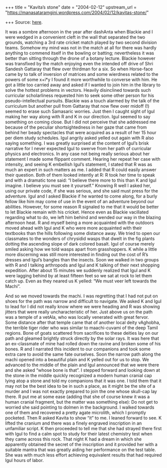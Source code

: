 +++
title = "Kavita’s stone"
date = "2004-02-12"
upstream_url = "https://manasataramgini.wordpress.com/2004/02/12/kavitas-stone/"

+++
Source: [here](https://manasataramgini.wordpress.com/2004/02/12/kavitas-stone/).

It was a sombre afternoon in the year after dashAnta when Blackie and I
were wedged in a convenient cleft in the wall that separated the two
grounds, watching a 3rd rate cricket match played by two second division
teams. Somehow my mind was not in the match at all for there was hardly
anything to commend itself in the bowling or batting; nevertheless it
was better than sitting through the drone of a botany lecture. Blackie
however was transfixed by the match enjoying even the intended off drive
of Shri Sandesh Gattaray that flew over thirdman for a six. So when
Horse-face came by to talk of inversion of matrices and some wierdness
related to the powers of some x+i\*y I found it more worthwhile to
converse with him. He got a little too carried away and asked if I
wanted to join him in the library to solve the hottest problems in
vectors. Heavily disinclined towards such curricular scholarliness
requested him to seek some other person for his pseudo-intellectual
pursuits. Blackie was a touch alarmed by the talk of the curriculum but
another pull from Gattaray that now flew over midoff (!) seemed to erase
such Samasaric worries. Just then I caught sight of Igul making her way
along with R and K in our direction. Igul seemed to say something on
coming close. But I did not perceive that she addressed me because of
the peculiar shortsightedness in her gaze that came from behind her
beady spectacles that were acquired as a result of her 15 hour per diem
study schedules. Igul angrily asked yelled out again with R also saying
something. I was greatly surprised at the content of Igul’s brisk
narrative for I never expected Igul to swerve from her path of
curricular physics and electronics. In any case not being really serious
about her statement I made some flippant comment. Hearing her repeat her
case with intensity, and seeing K embellish Igul’s statement, I stated
that R was as much an expert in such matters as me. I added that R could
easily answer their question. Both of them looked intently at R: R took
her time to speak and with a dramatic tone said: “I believe there more
to this than K and Igul imagine. I believe you must see it yourself.”
Knowing R well I asked her, using our private code, if she was serious,
and she said must press for the adventure. Igul and I asked Blackie if
he wanted to come along, for a burly fellow like him may come of use in
the event of an adventure beyond our abilities. However, for some reason
R signaled to me that it would be better to let Blackie remain with his
cricket. Hence even as Blackie vacillated regarding what to do, we left
him behind and wended our way in the blazing afternoon heat. R and
myself being a more acquainted with the outdoors moved ahead with Igul
and K who were more acquainted with their textbooks than the hills
following some distance away. We tried to open our classmates to the
wonders of chrysidid wasps that dwelt in the fig plants dotting the
ascending slope of dark colored basalt. Igul of course merely smiled
asking how we told wasps apart from grasshoppers. K while a little more
discerning was still more interested in finding out the cost of R’s
dresses and Igul’s bangles than the insects. Soon we walked in two
groups with R and I talking arthropods and Igul and K talking of their
next shopping expedition. After about 15 minutes we suddenly realized
that Igul and K were lagging behind by at least fifteen feet so we sat
at rock to let them catch up. Even as they neared us K yelled: “We must
veer left towards the Machi”.

And so we moved towards the machi. I was regretting that I had not put
on shoes for the path was narrow and difficult to navigate. We asked K
and Igul to lead for I did not really know where we were heading and R
was showing jitters that were really uncharacteristic of her. Just above
us on the path was a temple of a vetAla, who was locally venerated with
great fervor. Some distance after that temple came that of another local
deity vAghobha, the terrible tiger rider who was similar to
maachi-cuvami of the deep Tamil regions. Bone of goats scattered from
sacrifices to these deities lay on our path and gleamed brightly struck
directly by the solar rays. It was here that an ex-classmate of mine had
rolled down the ravine and broken some of his bones. R and I narrated
this incident to our companions and took some extra care to avoid the
same fate ourselves. Soon the narrow path along the machi opened into a
beautiful plain and K yelled out for us to stop. We advanced to the
middle of the plain and Igul announced that we were there and she asked
“whose bone is that”. I stepped forward and looking down at the stone in
the middle quickly recognized a modern human cranial cap lying atop a
stone and told my companions that it was one. I told them that it may
not be the best idea to be in such a place, as it might be the site of a
murder and I was not exactly prepared to join the one whose skull-cap
lay there. R put me at some ease (adding that she of course knew it was
a human cranial fragment, but the matter was something else): Do not get
to worried she said pointing to dolmen in the background. I walked
towards one of them and recovered a pretty agate microlith, which I
promptly pocketed. Then R asked Kavita to show “it” to me. I leaned
forward to see. K lifted the cranium and there was a finely engraved
inscription in an unfamiliar script. K then proceeded to tell me that
she had strayed there first with Igul to find a calm spot to study for
their latest chemistry test when they came across this rock. That night
K had a dream in which she apparently obtained the secret of the
inscription and it provided her with a suitable mantra that was greatly
aiding her performance on the test table. She was with much less effort
achieving equivalent results that had required Igul hours of labor.

